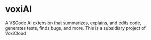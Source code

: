 # voxiAI
A VSCode AI extension that summarizes, explains, and edits code, generates tests, finds bugs, and more. This is a subsidiary project of VoxiCloud
